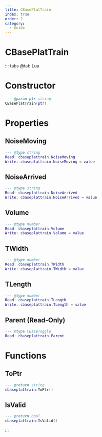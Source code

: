 ```yaml
---
title: CBasePlatTrain
index: true
order: 2
category:
  - Guide
---
```


# CBasePlatTrain

::: tabs
@tab Lua
# Constructor
```lua
--- @param ptr string
CBasePlatTrain(ptr)
```
# Properties
## NoiseMoving 
```lua
--- @type string
Read: cbaseplattrain.NoiseMoving
Write: cbaseplattrain.NoiseMoving = value
```
## NoiseArrived 
```lua
--- @type string
Read: cbaseplattrain.NoiseArrived
Write: cbaseplattrain.NoiseArrived = value
```
## Volume 
```lua
--- @type number
Read: cbaseplattrain.Volume
Write: cbaseplattrain.Volume = value
```
## TWidth 
```lua
--- @type number
Read: cbaseplattrain.TWidth
Write: cbaseplattrain.TWidth = value
```
## TLength 
```lua
--- @type number
Read: cbaseplattrain.TLength
Write: cbaseplattrain.TLength = value
```
## Parent (Read-Only)
```lua
--- @type CBaseToggle
Read: cbaseplattrain.Parent
```
# Functions
## ToPtr
```lua
--- @return string
cbaseplattrain:ToPtr()
```
## IsValid
```lua
--- @return bool
cbaseplattrain:IsValid()
```

:::